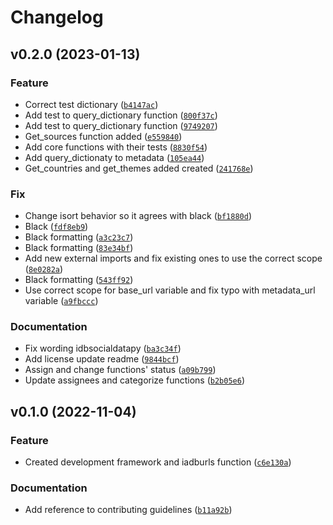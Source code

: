 # Changelog

<!--next-version-placeholder-->

## v0.2.0 (2023-01-13)
### Feature
* Correct test dictionary ([`b4147ac`](https://github.com/elainfl/idbsocialdatapy/commit/b4147acafbc84bcdf1309d26b86b0b23787a7f3b))
* Add test to query_dictionary function ([`800f37c`](https://github.com/elainfl/idbsocialdatapy/commit/800f37cb862886271beda402e25dde4823388bb3))
* Add test to query_dictionary function ([`9749207`](https://github.com/elainfl/idbsocialdatapy/commit/9749207a853e5f2c8267d7aee90c74cdfb91bd04))
* Get_sources function added ([`e559840`](https://github.com/elainfl/idbsocialdatapy/commit/e5598401b0ba70766d9d234f6e687983b1912f53))
* Add core functions with their tests ([`8830f54`](https://github.com/elainfl/idbsocialdatapy/commit/8830f54f96ec3fec1bdbefe94ab1ceebdef54ece))
* Add query_dictionaty to metadata ([`105ea44`](https://github.com/elainfl/idbsocialdatapy/commit/105ea44c04c790c4c6442a39bcc8373b8c94e222))
* Get_countries and get_themes added created ([`241768e`](https://github.com/elainfl/idbsocialdatapy/commit/241768ef1e4ed93477b3d43c1a5beca12c97b1f3))

### Fix
* Change isort behavior so it agrees with black ([`bf1880d`](https://github.com/elainfl/idbsocialdatapy/commit/bf1880d2e636796725e34d24ad43be2d5e327a9d))
* Black ([`fdf8eb9`](https://github.com/elainfl/idbsocialdatapy/commit/fdf8eb92d6f8a7a4a24f8b245e0d90f336501f17))
* Black formatting ([`a3c23c7`](https://github.com/elainfl/idbsocialdatapy/commit/a3c23c7bc4809bf19c2a4deee8ac5d844fd3983f))
* Black formatting ([`83e34bf`](https://github.com/elainfl/idbsocialdatapy/commit/83e34bfde7977b17b5b1fd471cf0e6b000e045e3))
* Add new external imports and fix existing ones to use the correct scope ([`8e0282a`](https://github.com/elainfl/idbsocialdatapy/commit/8e0282a726c461d037184e6b2602349d93f312fd))
* Black formatting ([`543ff92`](https://github.com/elainfl/idbsocialdatapy/commit/543ff923ba3ae2c4fa3d0c67d1501a510ec46a22))
* Use correct scope for base_url variable and fix typo with metadata_url variable ([`a9fbccc`](https://github.com/elainfl/idbsocialdatapy/commit/a9fbccc823303bcf63f7b25ae66108cf72a76740))

### Documentation
* Fix wording idbsocialdatapy ([`ba3c34f`](https://github.com/elainfl/idbsocialdatapy/commit/ba3c34f1f2ba16125f98f81ac550797eb5b5c7de))
* Add license update readme ([`9844bcf`](https://github.com/elainfl/idbsocialdatapy/commit/9844bcfa9ef99b96e09db965f25e0b09f5405523))
* Assign and change functions' status ([`a09b799`](https://github.com/elainfl/idbsocialdatapy/commit/a09b79908311f6b2f73123cebfc9f79e7609ae4b))
* Update assignees and categorize functions ([`b2b05e6`](https://github.com/elainfl/idbsocialdatapy/commit/b2b05e617093bbf973b81c631010d3ff05ef2973))

## v0.1.0 (2022-11-04)
### Feature
* Created development framework and iadburls function ([`c6e130a`](https://github.com/EL-BID/idbsocialdatapy/commit/c6e130a18c2d6341711a6c7c42e6844ddf4e0c81))

### Documentation
* Add reference to contributing guidelines ([`b11a92b`](https://github.com/EL-BID/idbsocialdatapy/commit/b11a92b6c7e79c040f6e874238f5161d64a65f43))
